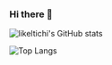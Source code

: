 ### Hi there 👋

![likeltichi's GitHub stats](https://github-readme-stats.vercel.app/api?username=likelitchi&include_all_commits=true&count_private=true&theme=tokyonight)

![Top Langs](https://github-readme-stats.vercel.app/api/top-langs/?username=likelitchi&layout=compact)

<!-- (https://github.com/anuraghazra/github-readme-stats) -->


<!--
**likelitchi/likelitchi** is a ✨ _special_ ✨ repository because its `README.md` (this file) appears on your GitHub profile.


Here are some ideas to get you started:

- 🔭 I’m currently working on ...
- 🌱 I’m currently learning ...
- 👯 I’m looking to collaborate on ...
- 🤔 I’m looking for help with ...
- 💬 Ask me about ...
- 📫 How to reach me: ...
- 😄 Pronouns: ...
- ⚡ Fun fact: ...
-->
